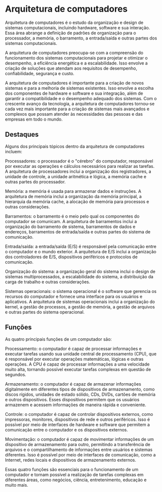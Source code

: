 # Arquitetura de computadores

Arquitetura de computadores é o estudo da organização e design de sistemas computacionais, incluindo hardware, software e sua interação. Essa área abrange a definição de padrões de organização para o processador, a memória, o barramento, a entrada/saída e outras partes dos sistemas computacionais.

A arquitetura de computadores preocupa-se com a compreensão do funcionamento dos sistemas computacionais para projetar e otimizar o desempenho, a eficiência energética e a escalabilidade. Isso envolve a criação de soluções que atendam aos requisitos de desempenho, confiabilidade, segurança e custo.

A arquitetura de computadores é importante para a criação de novos sistemas e para a melhoria de sistemas existentes. Isso envolve a escolha dos componentes de hardware e software e sua integração, além de garantir a compatibilidade e o desempenho adequado dos sistemas. Com o crescente avanço da tecnologia, a arquitetura de computadores tornou-se cada vez mais importante para a criação de sistemas mais avançados e complexos que possam atender às necessidades das pessoas e das empresas em todo o mundo.

## Destaques

Alguns dos principais tópicos dentro da arquitetura de computadores incluem:

Processadores: o processador é o "cérebro" do computador, responsável por executar as operações e cálculos necessários para realizar as tarefas. A arquitetura de processadores inclui a organização dos registradores, a unidade de controle, a unidade aritmética e lógica, a memória cache e outras partes do processador.

Memória: a memória é usada para armazenar dados e instruções. A arquitetura de memória inclui a organização da memória principal, a hierarquia da memória cache, a alocação de memória para processos e outras considerações.

Barramentos: o barramento é o meio pelo qual os componentes do computador se comunicam. A arquitetura de barramentos inclui a organização do barramento de sistema, barramentos de dados e endereços, barramentos de entrada/saída e outras partes do sistema de comunicação.

Entrada/saída: a entrada/saída (E/S) é responsável pela comunicação entre o computador e o mundo exterior. A arquitetura de E/S inclui a organização dos controladores de E/S, dispositivos periféricos e protocolos de comunicação.

Organização do sistema: a organização geral do sistema inclui o design de sistemas multiprocessados, a escalabilidade do sistema, a distribuição da carga de trabalho e outras considerações.

Sistemas operacionais: o sistema operacional é o software que gerencia os recursos do computador e fornece uma interface para os usuários e aplicativos. A arquitetura de sistemas operacionais inclui a organização do kernel, a gestão de processos, a gestão de memória, a gestão de arquivos e outras partes do sistema operacional.

## Funções

As quatro principais funções de um computador são:

Processamento: o computador é capaz de processar informações e executar tarefas usando sua unidade central de processamento (CPU), que é responsável por executar operações matemáticas, lógicas e outras operações. A CPU é capaz de processar informações a uma velocidade muito alta, tornando possível executar tarefas complexas em questão de segundos.

Armazenamento: o computador é capaz de armazenar informações digitalmente em diferentes tipos de dispositivos de armazenamento, como discos rígidos, unidades de estado sólido, CDs, DVDs, cartões de memória e outros dispositivos. Esses dispositivos permitem que os usuários armazenem e acessem informações de maneira rápida e conveniente.

Controle: o computador é capaz de controlar dispositivos externos, como impressoras, monitores, dispositivos de rede e outros periféricos. Isso é possível por meio de interfaces de hardware e software que permitem a comunicação entre o computador e os dispositivos externos.

Movimentação: o computador é capaz de movimentar informações de um dispositivo de armazenamento para outro, permitindo a transferência de arquivos e o compartilhamento de informações entre usuários e sistemas diferentes. Isso é possível por meio de interfaces de comunicação, como a Internet, redes locais e dispositivos de armazenamento externos.

Essas quatro funções são essenciais para o funcionamento de um computador e tornam possível a realização de tarefas complexas em diferentes áreas, como negócios, ciência, entretenimento, educação e muito mais.
